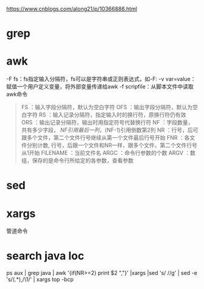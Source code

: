 
https://www.cnblogs.com/along21/p/10366886.html
# grep



# awk 

-F fs：fs指定输入分隔符，fs可以是字符串或正则表达式，如-F:
 -v var=value：赋值一个用户定义变量，将外部变量传递给awk
 -f scripfile：从脚本文件中读取awk命令
 
>  FS ：输入字段分隔符，默认为空白字符
>  OFS ：输出字段分隔符，默认为空白字符
>  RS ：输入记录分隔符，指定输入时的换行符，原换行符仍有效
>  ORS ：输出记录分隔符，输出时用指定符号代替换行符
>  NF ：字段数量，共有多少字段， $NF引用最后一列，$(NF-1)引用倒数第2列
>  NR ：行号，后可跟多个文件，第二个文件行号继续从第一个文件最后行号开始
>  FNR ：各文件分别计数, 行号，后跟一个文件和NR一样，跟多个文件，第二个文件行号从1开始
>  FILENAME ：当前文件名
>  ARGC ：命令行参数的个数
>  ARGV ：数组，保存的是命令行所给定的各参数，查看参数

# sed



# xargs
管道命令

# search java loc
ps aux | grep java | awk '{if(NR>=2) print $2 ","}' |xargs |sed 's/ //g' | sed -e 's/\(.*\),/\1/' | xargs top -bcp
